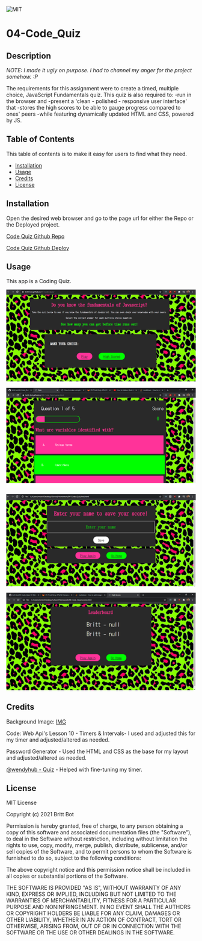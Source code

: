 ![MIT](https://img.shields.io/badge/License-MIT-yellow.svg)
# 04-Code_Quiz
## Description 

*NOTE: I made it ugly on purpose. I had to channel my anger for the project somehow. :P*

The requirements for this assignment were to create a timed, multiple choice, JavaScript Fundamentals quiz. This quiz is also required to:
 -run in the browser and 
 -present a 'clean - polished - responsive user interface' that 
 -stores the high scores to be able to gauge progress compared to ones' peers -while featuring dynamically updated HTML and CSS, powered by JS.

## Table of Contents 

This table of contents is to make it easy for users to find what they need.

* [Installation](#installation)
* [Usage](#usage)
* [Credits](#credits)
* [License](#license)


## Installation

Open the desired web browser and go to the page url for either the Repo or the Deployed project.

[Code Quiz Github Repo](https://github.com/britt-bot/04-Code_Quiz)

[Code Quiz Github Deploy](https://britt-bot.github.io/04-Code_Quiz/)


## Usage 

This app is a Coding Quiz.

![ScreenShot](https://github.com/britt-bot/04-Code_Quiz/blob/main/assets/scrnshotStartPg.png)

![ScreenShot](https://github.com/britt-bot/04-Code_Quiz/blob/main/assets/scrnshotQuiz.png)

![ScreenShot](https://github.com/britt-bot/04-Code_Quiz/blob/main/assets/scrnshotEndPg.png)

![ScreenShot](https://github.com/britt-bot/04-Code_Quiz/blob/main/assets/scrnshotScoresPg.png)


## Credits

Background Image: 
[IMG](http://clipart-library.com/clipart/pT5reEdjc.htm)

Code:
Web Api's Lesson 10 - Timers & Intervals-
I used and adjusted this for my timer and adjusted/altered as needed.

Password Generator - 
Used the HTML and CSS as the base for my layout and adjusted/altered as needed.

[@wendyhub - Quiz](https://github.com/wendyhub/code-quiz/blob/master/quizjs.js) - Helped with fine-tuning my timer.


## License

MIT License

Copyright (c) 2021 Britt Bot

Permission is hereby granted, free of charge, to any person obtaining a copy
of this software and associated documentation files (the "Software"), to deal
in the Software without restriction, including without limitation the rights
to use, copy, modify, merge, publish, distribute, sublicense, and/or sell
copies of the Software, and to permit persons to whom the Software is
furnished to do so, subject to the following conditions:

The above copyright notice and this permission notice shall be included in all
copies or substantial portions of the Software.

THE SOFTWARE IS PROVIDED "AS IS", WITHOUT WARRANTY OF ANY KIND, EXPRESS OR
IMPLIED, INCLUDING BUT NOT LIMITED TO THE WARRANTIES OF MERCHANTABILITY,
FITNESS FOR A PARTICULAR PURPOSE AND NONINFRINGEMENT. IN NO EVENT SHALL THE
AUTHORS OR COPYRIGHT HOLDERS BE LIABLE FOR ANY CLAIM, DAMAGES OR OTHER
LIABILITY, WHETHER IN AN ACTION OF CONTRACT, TORT OR OTHERWISE, ARISING FROM,
OUT OF OR IN CONNECTION WITH THE SOFTWARE OR THE USE OR OTHER DEALINGS IN THE
SOFTWARE.